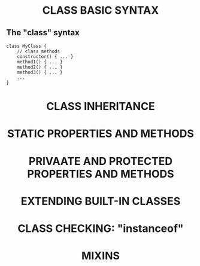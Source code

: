 <h1 align=center>CLASS BASIC SYNTAX</h1>

## The "class" syntax

    class MyClass {
        // class methods
        constructor() { ... }
        method1() { ... }
        method2() { ... }
        method3() { ... }
        ...
    }

<h1 align=center>CLASS INHERITANCE</h1>

<h1 align=center>STATIC PROPERTIES AND METHODS</h1>

<h1 align=center>PRIVAATE AND PROTECTED PROPERTIES AND METHODS</h1>

<h1 align=center>EXTENDING BUILT-IN CLASSES</h1>

<h1 align=center>CLASS CHECKING: "instanceof"</h1>

<h1 align=center>MIXINS</h1>
